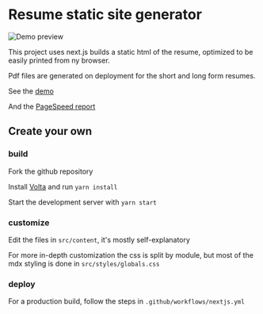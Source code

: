 # Resume static site generator

![Demo preview](https://abrioy.github.io/resume-nextjs-ssg/preview.png)

This project uses next.js builds a static html of the resume, optimized to be easily printed from ny browser.

Pdf files are generated on deployment for the short and long form resumes.

See the [demo](https://abrioy.github.io/resume-nextjs-ssg)

And the [PageSpeed report](https://pagespeed.web.dev/analysis?url=https%3A%2F%2Fabrioy.github.io%2Fresume-nextjs-ssg%2F&form_factor=desktop)

## Create your own

### build

Fork the github repository

Install [Volta](https://volta.sh/) and run `yarn install`

Start the development server with `yarn start`

### customize

Edit the files in `src/content`, it's mostly self-explanatory

For more in-depth customization the css is split by module, but most of the mdx styling is done in `src/styles/globals.css`

### deploy

For a production build, follow the steps in `.github/workflows/nextjs.yml`

